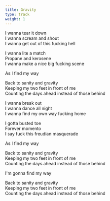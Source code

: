 ```yaml
---
title: Gravity
type: track
weight: 1
---
```

I wanna tear it down  
I wanna scream and shout  
I wanna get out of this fucking hell

I wanna lite a match  
Propane and kerosene  
I wanna make a nice big fucking scene

As I find my way

Back to sanity and gravity  
Keeping my two feet in front of me  
Counting the days ahead instead of those behind

I wanna break out  
I wanna dance all night  
I wanna find my own way fucking home

I gotta busted toe  
Forever momento  
I say fuck this freudian masquerade

As I find my way

Back to sanity and gravity  
Keeping my two feet in front of me  
Counting the days ahead instead of those behind

I'm gonna find my way

Back to sanity and gravity  
Keeping my two feet in front of me  
Counting the days ahead instead of those behind
